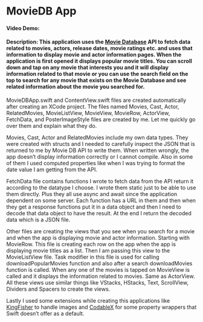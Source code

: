 # MovieDB App
#### Video Demo:  <URL HERE>
#### Description: This application uses the [Movie Database](https://www.themoviedb.org/) API to fetch data related to movies, actors, release dates, movie ratings etc. and uses that information to display movie and actor information pages. When the application is first opened it displays popular movie titles. You can scroll down and tap on any movie that interests you and it will display information related to that movie or you can use the search field on the top to search for any movie that exists on the Movie Database and see related information about the movie you searched for.

MovieDBApp.swift and ContentView.swift files are created automatically after creating an XCode project. The files named Movies, Cast, Actor, RelatedMovies, MovieListView, MovieView, MovieRow, ActorView, FetchData, and PosterImageStyle files are created by me. Let me quickly go over them and explain what they do.

Movies, Cast, Actor and RelatedMovies include my own data types. They were created with structs and I needed to carefully inspect the JSON that is returned to me by Movie DB API to write them. When written wrongly, the app doesn’t display information correctly or I cannot compile. Also in some of them I used computed properties like when I was trying to format the date value I am getting from the API.

FetchData file contains functions I wrote to fetch data from the API return it according to the datatype I choose. I wrote them static just to be able to use them directly. Plus they all use async and await since the application dependent on some server. Each function has a URL in them and then when they get a response functions put it in a data object and then I need to decode that data object to have the result. At the end I return the decoded data which is a JSON file.

Other files are creating the views that you see when you search for a movie and when the app is displaying movie and actor information. Starting with MovieRow. This file is creating each row on the app when the app is displaying movie titles as a list. Then I am passing this view to the MovieListView file. Task modifier in this file is used for calling downloadPopularMovies function and also after a search downloadMovies function is called. When any one of the movies is tapped on MovieView is called and it displays the information related to movies. Same as ActorView. All these views use similar things like VStacks, HStacks, Text, ScrollView, Dividers and Spacers to create the views.

Lastly I used some extensions while creating this applications like [KingFisher](https://github.com/onevcat/Kingfisher) to handle images and [CodableX](https://github.com/dscyrescotti/CodableX) for some property wrappers that Swift doesn’t offer as a default.
